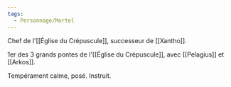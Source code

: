 ```yaml
---
tags:
  - Personnage/Mortel
---
```

Chef de l'[[Église du Crépuscule]], successeur de [[Xantho]].

1er des 3 grands pontes de l'[[Église du Crépuscule]], avec [[Pelagius]] et [[Arkos]].

Tempérament calme, posé. Instruit.